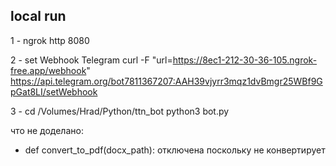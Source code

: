   
  ## local run
  1 - ngrok http 8080

  2 - set Webhook Telegram
  curl -F "url=https://8ec1-212-30-36-105.ngrok-free.app/webhook" https://api.telegram.org/bot7811367207:AAH39vjyrr3mqz1dvBmgr25WBf9GpGat8LI/setWebhook

  3 -  cd  /Volumes/Hrad/Python/ttn_bot
        python3  bot.py

что не доделано:
- def convert_to_pdf(docx_path): отключена поскольку не конвертирует

